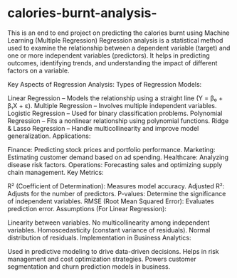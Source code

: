 # calories-burnt-analysis-
This is an end to end project on predicting the calories burnt using Machine Learning (Multiple Regression)
Regression analysis is a statistical method used to examine the relationship between a dependent variable (target) and one or more independent variables (predictors). It helps in predicting outcomes, identifying trends, and understanding the impact of different factors on a variable.

Key Aspects of Regression Analysis:
Types of Regression Models:

Linear Regression – Models the relationship using a straight line (Y = β₀ + β₁X + ε).
Multiple Regression – Involves multiple independent variables.
Logistic Regression – Used for binary classification problems.
Polynomial Regression – Fits a nonlinear relationship using polynomial functions.
Ridge & Lasso Regression – Handle multicollinearity and improve model generalization.
Applications:

Finance: Predicting stock prices and portfolio performance.
Marketing: Estimating customer demand based on ad spending.
Healthcare: Analyzing disease risk factors.
Operations: Forecasting sales and optimizing supply chain management.
Key Metrics:

R² (Coefficient of Determination): Measures model accuracy.
Adjusted R²: Adjusts for the number of predictors.
P-values: Determine the significance of independent variables.
RMSE (Root Mean Squared Error): Evaluates prediction error.
Assumptions (For Linear Regression):

Linearity between variables.
No multicollinearity among independent variables.
Homoscedasticity (constant variance of residuals).
Normal distribution of residuals.
Implementation in Business Analytics:

Used in predictive modeling to drive data-driven decisions.
Helps in risk management and cost optimization strategies.
Powers customer segmentation and churn prediction models in business.
